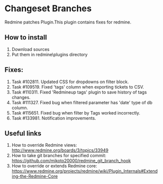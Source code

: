 # Changeset Branches
Redmine patches Plugin.This plugin contains fixes for redmine.

## How to install
1. Download sources
2. Put them in redmine\plugins directory

## Fixes:
1. Task #102811. Updated CSS for dropdowns on filter block.
2. Task #109519. Fixed 'tags' column when exporting tickets to CSV.
3. Task #110311. Fixed 'Redmineup tags' plugin to save history of tags changes.
4. Task #111327. Fixed bug when filtered parameter has 'date' type of db column.
5. Task #115651. Fixed bug when filter by Tags worked incorrectly.
6. Task #133981. Notification improvements.

## Useful links
1. How to override Redmine views: http://www.redmine.org/boards/3/topics/33949
2. How to take git branches for specified commit: https://github.com/mikoto20000/redmine_git_branch_hook
3. How to override or extends Redmine core: https://www.redmine.org/projects/redmine/wiki/Plugin_Internals#Extending-the-Redmine-Core 
